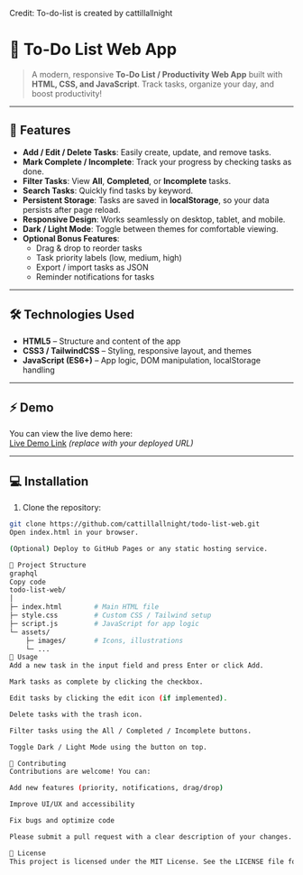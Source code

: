 Credit: To-do-list is created by cattillallnight

# 📝 To-Do List Web App

> A modern, responsive **To-Do List / Productivity Web App** built with **HTML, CSS, and JavaScript**. Track tasks, organize your day, and boost productivity!

---

## 🌟 Features

- **Add / Edit / Delete Tasks**: Easily create, update, and remove tasks.  
- **Mark Complete / Incomplete**: Track your progress by checking tasks as done.  
- **Filter Tasks**: View **All**, **Completed**, or **Incomplete** tasks.  
- **Search Tasks**: Quickly find tasks by keyword.  
- **Persistent Storage**: Tasks are saved in **localStorage**, so your data persists after page reload.  
- **Responsive Design**: Works seamlessly on desktop, tablet, and mobile.  
- **Dark / Light Mode**: Toggle between themes for comfortable viewing.  
- **Optional Bonus Features**:
  - Drag & drop to reorder tasks  
  - Task priority labels (low, medium, high)  
  - Export / import tasks as JSON  
  - Reminder notifications for tasks  

---

## 🛠️ Technologies Used

- **HTML5** – Structure and content of the app  
- **CSS3 / TailwindCSS** – Styling, responsive layout, and themes  
- **JavaScript (ES6+)** – App logic, DOM manipulation, localStorage handling  

---

## ⚡ Demo

You can view the live demo here:  
[Live Demo Link](#) *(replace with your deployed URL)*

---

## 💻 Installation

1. Clone the repository:

```bash
git clone https://github.com/cattillallnight/todo-list-web.git
Open index.html in your browser.

(Optional) Deploy to GitHub Pages or any static hosting service.

📂 Project Structure
graphql
Copy code
todo-list-web/
│
├─ index.html        # Main HTML file
├─ style.css         # Custom CSS / Tailwind setup
├─ script.js         # JavaScript for app logic
└─ assets/
    ├─ images/       # Icons, illustrations
    └─ ...
🚀 Usage
Add a new task in the input field and press Enter or click Add.

Mark tasks as complete by clicking the checkbox.

Edit tasks by clicking the edit icon (if implemented).

Delete tasks with the trash icon.

Filter tasks using the All / Completed / Incomplete buttons.

Toggle Dark / Light Mode using the button on top.

📝 Contributing
Contributions are welcome! You can:

Add new features (priority, notifications, drag/drop)

Improve UI/UX and accessibility

Fix bugs and optimize code

Please submit a pull request with a clear description of your changes.

📜 License
This project is licensed under the MIT License. See the LICENSE file for details.
